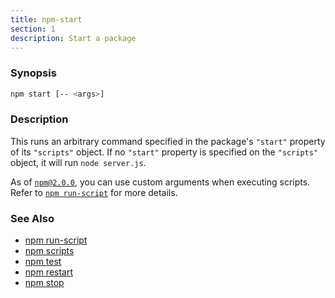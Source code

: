 ```yaml
---
title: npm-start
section: 1
description: Start a package
---
```


### Synopsis

```bash
npm start [-- <args>]
```

### Description

This runs an arbitrary command specified in the package's `"start"` property of
its `"scripts"` object. If no `"start"` property is specified on the
`"scripts"` object, it will run `node server.js`.

As of [`npm@2.0.0`](https://blog.npmjs.org/post/98131109725/npm-2-0-0), you can
use custom arguments when executing scripts. Refer to [`npm run-script`](/cli-commands/run-script) for more details.

### See Also

* [npm run-script](/cli-commands/run-script)
* [npm scripts](/using-npm/scripts)
* [npm test](/cli-commands/test)
* [npm restart](/cli-commands/restart)
* [npm stop](/cli-commands/stop)
